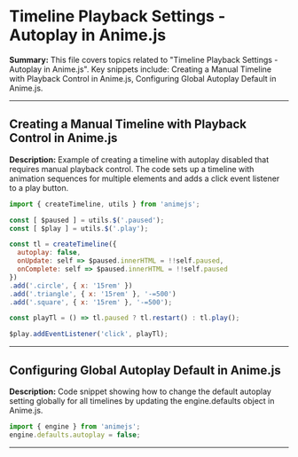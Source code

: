 # Timeline Playback Settings - Autoplay in Anime.js

**Summary:** This file covers topics related to "Timeline Playback Settings - Autoplay in Anime.js". Key snippets include: Creating a Manual Timeline with Playback Control in Anime.js, Configuring Global Autoplay Default in Anime.js.

---

## Creating a Manual Timeline with Playback Control in Anime.js

**Description:** Example of creating a timeline with autoplay disabled that requires manual playback control. The code sets up a timeline with animation sequences for multiple elements and adds a click event listener to a play button.

```javascript
import { createTimeline, utils } from 'animejs';

const [ $paused ] = utils.$('.paused');
const [ $play ] = utils.$('.play');

const tl = createTimeline({
  autoplay: false,
  onUpdate: self => $paused.innerHTML = !!self.paused,
  onComplete: self => $paused.innerHTML = !!self.paused
})
.add('.circle', { x: '15rem' })
.add('.triangle', { x: '15rem' }, '-=500')
.add('.square', { x: '15rem' }, '-=500');

const playTl = () => tl.paused ? tl.restart() : tl.play();

$play.addEventListener('click', playTl);
```

---

## Configuring Global Autoplay Default in Anime.js

**Description:** Code snippet showing how to change the default autoplay setting globally for all timelines by updating the engine.defaults object in Anime.js.

```javascript
import { engine } from 'animejs';
engine.defaults.autoplay = false;
```

---